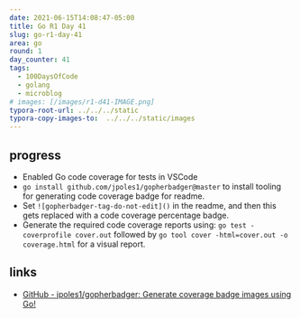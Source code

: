 ```yaml
---
date: 2021-06-15T14:08:47-05:00
title: Go R1 Day 41
slug: go-r1-day-41
area: go
round: 1
day_counter: 41
tags:
  - 100DaysOfCode
  - golang
  - microblog
# images: [/images/r1-d41-IMAGE.png]
typora-root-url: ../../../static
typora-copy-images-to:  ../../../static/images
---
```


## progress

- Enabled Go code coverage for tests in VSCode
- `go install github.com/jpoles1/gopherbadger@master` to install tooling for generating code coverage badge for readme.
- Set `![gopherbadger-tag-do-not-edit]()` in the readme, and then this gets replaced with a code coverage percentage badge.
- Generate the required code coverage reports using: `go test -coverprofile cover.out` followed by `go tool cover -html=cover.out -o coverage.html` for a visual report.

## links

- [GitHub - jpoles1/gopherbadger: Generate coverage badge images using Go!](https://github.com/jpoles1/gopherbadger)
